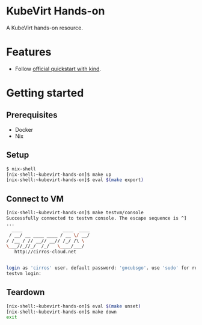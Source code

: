 # KubeVirt Hands-on

A KubeVirt hands-on resource.

# Features

- Follow [official quickstart with kind](https://kubevirt.io/quickstart_kind/).

# Getting started

## Prerequisites

- Docker
- Nix

## Setup

```sh
$ nix-shell
[nix-shell:~kubevirt-hands-on]$ make up
[nix-shell:~kubevirt-hands-on]$ eval $(make export)
```

## Connect to VM

```sh
[nix-shell:~kubevirt-hands-on]$ make testvm/console
Successfully connected to testvm console. The escape sequence is ^]
...
  ____               ____  ____
 / __/ __ ____ ____ / __ \/ __/
/ /__ / // __// __// /_/ /\ \
\___//_//_/  /_/   \____/___/
   http://cirros-cloud.net


login as 'cirros' user. default password: 'gocubsgo'. use 'sudo' for root.
testvm login:
```

## Teardown

```sh
[nix-shell:~kubevirt-hands-on]$ eval $(make unset)
[nix-shell:~kubevirt-hands-on]$ make down
exit
```
